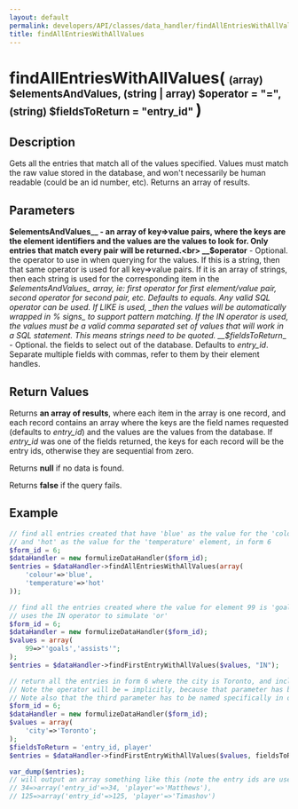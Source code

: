 ```yaml
---
layout: default
permalink: developers/API/classes/data_handler/findAllEntriesWithAllValues/
title: findAllEntriesWithAllValues
---
```


# findAllEntriesWithAllValues( <span style='font-size: 14pt;'>(array) $elementsAndValues, (string | array) $operator = "=", (string) $fieldsToReturn = "entry_id" </span> )

## Description

Gets all the entries that match all of the values specified. Values must match the raw value stored in the database, and won't necessarily be human readable (could be an id number, etc). Returns an array of results.

## Parameters

__$elementsAndValues__ - an array of key=>value pairs, where the keys are the element identifiers and the values are the values to look for. Only entries that match every pair will be returned.<br>
__$operator__ - Optional. the operator to use in when querying for the values. If this is a string, then that same operator is used for all key=>value pairs. If it is an array of strings, then each string is used for the corresponding item in the _$elementsAndValues_ array, ie: first operator for first element/value pair, second operator for second pair, etc. Defaults to equals. Any valid SQL operator can be used. If LIKE is used, _then the values will be automatically wrapped in % signs_ to support pattern matching. If the IN operator is used, the values must be a valid comma separated set of values that will work in a SQL statement. This means strings need to be quoted.
__$fieldsToReturn__ - Optional. the fields to select out of the database. Defaults to _entry_id_. Separate multiple fields with commas, refer to them by their element handles.

## Return Values

Returns __an array of results__, where each item in the array is one record, and each record contains an array where the keys are the field names requested (defaults to _entry_id_) and the values are the values from the database. If _entry_id_ was one of the fields returned, the keys for each record will be the entry ids, otherwise they are sequential from zero.

Returns __null__ if no data is found.

Returns __false__ if the query fails.

## Example

~~~php
// find all entries created that have 'blue' as the value for the 'colour' element,
// and 'hot' as the value for the 'temperature' element, in form 6
$form_id = 6;
$dataHandler = new formulizeDataHandler($form_id);
$entries = $dataHandler->findAllEntriesWithAllValues(array(
    'colour'=>'blue',
    'temperature'=>'hot'
));
~~~

~~~php
// find all the entries created where the value for element 99 is 'goals' or 'assists'
// uses the IN operator to simulate 'or'
$form_id = 6;
$dataHandler = new formulizeDataHandler($form_id);
$values = array(
    99=>"'goals','assists'";
);
$entries = $dataHandler->findFirstEntryWithAllValues($values, "IN");
~~~

~~~php
// return all the entries in form 6 where the city is Toronto, and include the entry_id and player fields
// Note the operator will be = implicitly, because that parameter has been skipped when the method is called
// Note also that the third parameter has to be named specifically in order to skip the operator parameter
$form_id = 6;
$dataHandler = new formulizeDataHandler($form_id);
$values = array(
    'city'=>'Toronto';
);
$fieldsToReturn = 'entry_id, player'
$entries = $dataHandler->findFirstEntryWithAllValues($values, fieldsToReturn: $fieldsToReturn);

var_dump($entries);
// will output an array something like this (note the entry ids are used as keys since entry_id was a requested field):
// 34=>array('entry_id'=>34, 'player'=>'Matthews'),
// 125=>array('entry_id'=>125, 'player'=>'Timashov')
~~~
